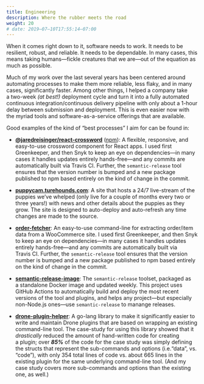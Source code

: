 ```yaml
---
title: Engineering
description: Where the rubber meets the road
weight: 20
# date: 2019–07–10T17:55:14–07:00
---
```


When it comes right down to it, software needs to work. It needs to be resilient, robust, and reliable. It needs to be dependable. In many cases, this means taking humans—fickle creatures that we are—out of the equation as much as possible.

Much of my work over the last several years has been centered around automating processes to make them more reliable, less flaky, and in many cases, significantly faster. Among other things, I helped a company take a two-week _(at best!)_ deployment cycle and turn it into a fully automated continuous integration/continuous delivery pipeline with only about a 1-hour delay between submission and deployment. This is even easier now with the myriad tools and software-as-a-service offerings that are available.

Good examples of the kind of “best processes” I aim for can be found in:

- [**@jaredreisinger/react-crossword**](https://github.com/JaredReisinger/react-crossword) ([npm](https://www.npmjs.com/package/@jaredreisinger/react-crossword)): A flexible, responsive, and easy-to-use crossword component for React apps. I used first Greenkeeper, and then Snyk to keep an eye on dependencies—in many cases it handles updates entirely hands-free—and any commits are automatically built via Travis CI. Further, the `semantic-release` tool ensures that the version number is bumped and a new package published to npm based entirely on the kind of change in the commit.

- [**puppycam.turehounds.com**](https://github.com/JaredReisinger/puppycam.turehounds.com): A site that hosts a 24/7 live-stream of the puppies we’ve whelped (only live for a couple of months every two or three years!) with news and other details about the puppies as they grow. The site is designed to auto-deploy and auto-refresh any time changes are made to the source.

- [**order-fetcher**](https://github.com/JaredReisinger/order-fetcher): An easy-to-use command-line for extracting order/item data from a WooCommerce site. I used first Greenkeeper, and then Snyk to keep an eye on dependencies—in many cases it handles updates entirely hands-free—and any commits are automatically built via Travis CI. Further, the `semantic-release` tool ensures that the version number is bumped and a new package published to npm based entirely on the kind of change in the commit.

- [**semantic-release-image**](https://github.com/JaredReisinger/semantic-release-image): The `semantic-release` toolset, packaged as a standalone Docker image and updated weekly. This project uses GitHub Actions to automatically build and deploy the most recent versions of the tool and plugins, and helps any project—but especially non-Node.js ones—use `semantic-release` to manange releases.

- [**drone-plugin-helper**](https://github.com/JaredReisinger/drone-plugin-helper): A go-lang library to make it significantly easier to write and maintain Drone plugins that are based on wrapping an existing command-line tool. The case-study for using this library showed that it _drastically_ reduced the amount of hand-written code for creating a plugin; over _**85%**_ of the code for the case study was simply defining the structs that represent the sub-commands and options (i.e.“data”, vs. “code”), with only 354 total lines of code vs. about 665 lines in the existing plugin for the same underlying command-line tool. (And my case study covers more sub-commands and options than the existing one, as well.)
